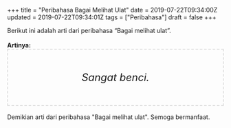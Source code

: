 +++
title = "Peribahasa Bagai Melihat Ulat"
date = 2019-07-22T09:34:00Z
updated = 2019-07-22T09:34:01Z
tags = ["Peribahasa"]
draft = false
+++

<div dir="ltr" style="text-align: left;" trbidi="on"><div style="text-align: justify;">Berikut ini adalah arti dari peribahasa “Bagai melihat ulat”.</div><br /><div style="text-align: justify;"><b>Artinya:</b></div><div style="border: 2px dashed #ddd; font-size: 24px; height: auto; margin: 0 auto; padding: 50px; text-align: center; width: auto;"><i>Sangat benci.</i></div><div style="text-align: justify;"><br /></div><div style="text-align: justify;">Demikian arti dari peribahasa "Bagai melihat ulat". Semoga bermanfaat.</div></div>
